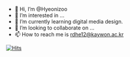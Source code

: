 - 👋 Hi, I’m @Hyeonizoo
- 👀 I’m interested in ...
- 🌱 I’m currently learning digital media design.
- 💞️ I’m looking to collaborate on ...
- 📫 How to reach me is rdhe12@kaywon.ac.kr

[![Hits](https://hits.seeyoufarm.com/api/count/incr/badge.svg?url=https%3A%2F%2Fgithub.com%2FHyeonizoo%2FHyeonizoo&count_bg=%23FFDF28&title_bg=%231C00B6&icon=&icon_color=%23E7E7E7&title=hits&edge_flat=false)](https://hits.seeyoufarm.com)

<!---
Hyeonizoo/Hyeonizoo is a ✨ special ✨ repository because its `README.md` (this file) appears on your GitHub profile.
You can click the Preview link to take a look at your changes.
--->
